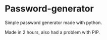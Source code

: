 # Password-generator
Simple password generator made with python.

Made in 2 hours, also had a problem with PIP.
